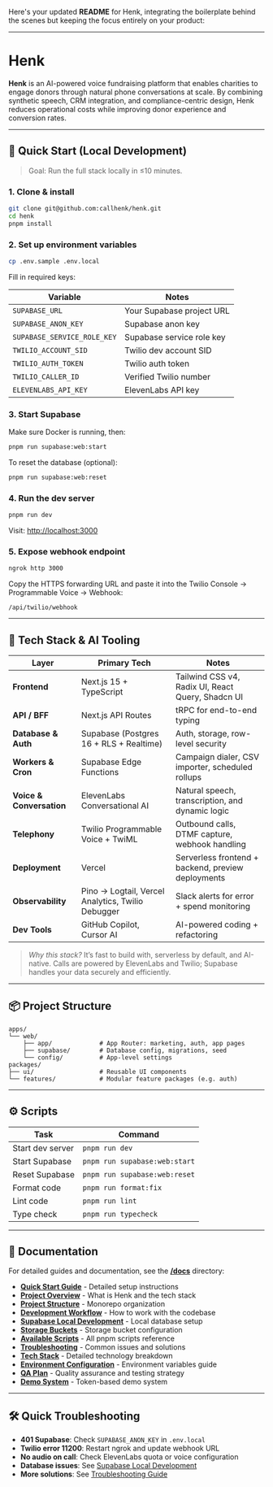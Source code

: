 Here's your updated **README** for Henk, integrating the boilerplate behind the scenes but keeping the focus entirely on your product:

---

# Henk

**Henk** is an AI-powered voice fundraising platform that enables charities to engage donors through natural phone conversations at scale. By combining synthetic speech, CRM integration, and compliance-centric design, Henk reduces operational costs while improving donor experience and conversion rates.

---

## 🚀 Quick Start (Local Development)

> Goal: Run the full stack locally in ≤10 minutes.

### 1. Clone & install

```bash
git clone git@github.com:callhenk/henk.git
cd henk
pnpm install
```

### 2. Set up environment variables

```bash
cp .env.sample .env.local
```

Fill in required keys:

| Variable                    | Notes                     |
| --------------------------- | ------------------------- |
| `SUPABASE_URL`              | Your Supabase project URL |
| `SUPABASE_ANON_KEY`         | Supabase anon key         |
| `SUPABASE_SERVICE_ROLE_KEY` | Supabase service role key |
| `TWILIO_ACCOUNT_SID`        | Twilio dev account SID    |
| `TWILIO_AUTH_TOKEN`         | Twilio auth token         |
| `TWILIO_CALLER_ID`          | Verified Twilio number    |
| `ELEVENLABS_API_KEY`        | ElevenLabs API key        |

### 3. Start Supabase

Make sure Docker is running, then:

```bash
pnpm run supabase:web:start
```

To reset the database (optional):

```bash
pnpm run supabase:web:reset
```

### 4. Run the dev server

```bash
pnpm run dev
```

Visit: [http://localhost:3000](http://localhost:3000)

### 5. Expose webhook endpoint

```bash
ngrok http 3000
```

Copy the HTTPS forwarding URL and paste it into the Twilio Console → Programmable Voice → Webhook:

```
/api/twilio/webhook
```

---

## 🧠 Tech Stack & AI Tooling

| Layer                    | Primary Tech                                      | Notes                                              |
| ------------------------ | ------------------------------------------------- | -------------------------------------------------- |
| **Frontend**             | Next.js 15 + TypeScript                           | Tailwind CSS v4, Radix UI, React Query, Shadcn UI  |
| **API / BFF**            | Next.js API Routes                                | tRPC for end-to-end typing                         |
| **Database & Auth**      | Supabase (Postgres 16 + RLS + Realtime)           | Auth, storage, row-level security                  |
| **Workers & Cron**       | Supabase Edge Functions                           | Campaign dialer, CSV importer, scheduled rollups   |
| **Voice & Conversation** | ElevenLabs Conversational AI                      | Natural speech, transcription, and dynamic logic   |
| **Telephony**            | Twilio Programmable Voice + TwiML                 | Outbound calls, DTMF capture, webhook handling     |
| **Deployment**           | Vercel                                            | Serverless frontend + backend, preview deployments |
| **Observability**        | Pino → Logtail, Vercel Analytics, Twilio Debugger | Slack alerts for error + spend monitoring          |
| **Dev Tools**            | GitHub Copilot, Cursor AI                         | AI-powered coding + refactoring                    |

> _Why this stack?_ It’s fast to build with, serverless by default, and AI-native. Calls are powered by ElevenLabs and Twilio; Supabase handles your data securely and efficiently.

---

## 📦 Project Structure

```
apps/
└── web/
    ├── app/             # App Router: marketing, auth, app pages
    ├── supabase/        # Database config, migrations, seed
    └── config/          # App-level settings
packages/
├── ui/                  # Reusable UI components
└── features/            # Modular feature packages (e.g. auth)
```

---

## ⚙️ Scripts

| Task             | Command                       |
| ---------------- | ----------------------------- |
| Start dev server | `pnpm run dev`                |
| Start Supabase   | `pnpm run supabase:web:start` |
| Reset Supabase   | `pnpm run supabase:web:reset` |
| Format code      | `pnpm run format:fix`         |
| Lint code        | `pnpm run lint`               |
| Type check       | `pnpm run typecheck`          |

---

## 📖 Documentation

For detailed guides and documentation, see the **[/docs](/docs)** directory:

- **[Quick Start Guide](/docs/quick-start.md)** - Detailed setup instructions
- **[Project Overview](/docs/project-overview.md)** - What is Henk and the tech stack
- **[Project Structure](/docs/project-structure.md)** - Monorepo organization
- **[Development Workflow](/docs/development-workflow.md)** - How to work with the codebase
- **[Supabase Local Development](/docs/supabase-local-development.md)** - Local database setup
- **[Storage Buckets](/docs/storage-buckets.md)** - Storage bucket configuration
- **[Available Scripts](/docs/scripts.md)** - All pnpm scripts reference
- **[Troubleshooting](/docs/troubleshooting.md)** - Common issues and solutions
- **[Tech Stack](/docs/tech-stack.md)** - Detailed technology breakdown
- **[Environment Configuration](/docs/environment.md)** - Environment variables guide
- **[QA Plan](/docs/qa-plan.md)** - Quality assurance and testing strategy
- **[Demo System](/docs/demo-system.md)** - Token-based demo system

---

## 🛠 Quick Troubleshooting

- **401 Supabase**: Check `SUPABASE_ANON_KEY` in `.env.local`
- **Twilio error 11200**: Restart ngrok and update webhook URL
- **No audio on call**: Check ElevenLabs quota or voice configuration
- **Database issues**: See [Supabase Local Development](/docs/supabase-local-development.md)
- **More solutions**: See [Troubleshooting Guide](/docs/troubleshooting.md)
